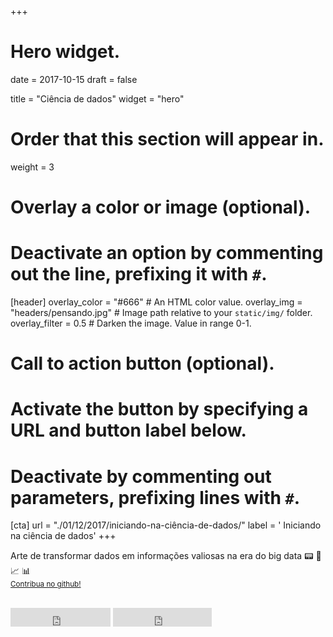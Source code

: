+++
# Hero widget.

date = 2017-10-15
draft = false

title = "Ciência de dados"
widget = "hero"

# Order that this section will appear in.
weight = 3

# Overlay a color or image (optional).
#   Deactivate an option by commenting out the line, prefixing it with `#`.
[header]
  overlay_color = "#666"  # An HTML color value.
  overlay_img = "headers/pensando.jpg"  # Image path relative to your `static/img/` folder.
  overlay_filter = 0.5  # Darken the image. Value in range 0-1.

# Call to action button (optional).
#   Activate the button by specifying a URL and button label below.
#   Deactivate by commenting out parameters, prefixing lines with `#`.
[cta]
  url = "./01/12/2017/iniciando-na-ciência-de-dados/"
  label = '<i class="fa fa-book"></i> Iniciando na ciência de dados'
+++

Arte de transformar dados em informações valiosas na era do big data :pager: :1234: :chart_with_upwards_trend: :bar_chart:
<br>
<small><a id="academic-release" href="https://github.com/alyssonjalles/ImproveStats/">Contribua no github!</a></small>
<br><br>
<iframe style="display: inline-block;" src="https://ghbtns.com/github-btn.html?user=alyssonjalles&amp;repo=ImproveStats&amp;type=star&amp;count=true&amp;size=large" scrolling="0" width="160px" height="30px" frameborder="0"></iframe>
<iframe style="display: inline-block;" src="https://ghbtns.com/github-btn.html?user=alyssonjalles&amp;repo=ImproveStats&amp;type=fork&amp;count=true&amp;size=large" scrolling="0" width="158px" height="30px" frameborder="0"></iframe>

<script type="text/javascript">
  (function defer() {
    if (window.jQuery) {
      jQuery(document).ready(function(){
        GetLatestReleaseInfo();
      });
    } else {
      setTimeout(function() { defer() }, 50);
    }
  })();  
  function GetLatestReleaseInfo() {
    $.getJSON('https://api.github.com/repos/alyssonjalles/ImproveStats/tags').done(function (json) {
      let release = json[0];
      // let downloadURL = release.zipball_url;
      $('#academic-release').text('última atualização ' + release.name);  
    });    
}  
</script>

